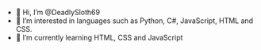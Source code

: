 - 👋 Hi, I’m @DeadlySloth69
- 👀 I’m interested in languages such as Python, C#, JavaScript, HTML and CSS.
- 🌱 I’m currently learning HTML, CSS and JavaScript


<!---
DeadlySloth69/DeadlySloth69 is a ✨ special ✨ repository because its `README.md` (this file) appears on your GitHub profile.
You can click the Preview link to take a look at your changes.
--->
